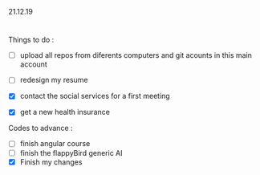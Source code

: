 21.12.19
#
Things to do :

- [ ] upload all repos from diferents computers and git acounts in this main account
- [ ] redesign my resume
- [x] contact the social services for a first meeting
- [x] get a new health insurance


Codes to advance : 
- [ ] finish angular course
- [ ] finish the flappyBird generic AI 
- [x] Finish my changes
